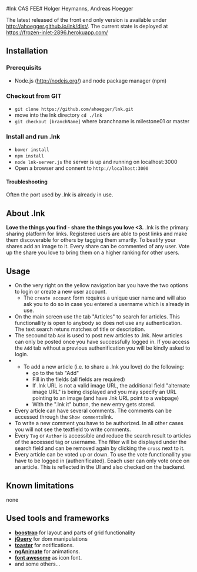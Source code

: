 #lnk CAS FEE#
Holger Heymanns, Andreas Hoegger

The latest released of the front end only version is available under http://ahoegger.github.io/lnk/dist/.
The current state is deployed at https://frozen-inlet-2896.herokuapp.com/

## Installation ##
### Prerequisits ###
- Node.js (http://nodejs.org/) and node package manager (npm)

### Checkout from GIT ###
 - `git clone https://github.com/ahoegger/lnk.git`
 - move into the lnk directory `cd ./lnk`
 - `git checkout [branchName]` where branchname is milestone01 or master

### Install and run .lnk ###
 
 - `bower install`
 - `npm install`
 - `node lnk-server.js` the server is up and running on localhost:3000
 - Open a browser and connent to `http://localhost:3000`

#### Troubleshooting
Often the port used by .lnk is already in use.

## About .lnk ###
**Love the things you find - share the things you love <3.**
.lnk is the primary sharing platform for links. Registered users are able to post links and make them discoverable for others by tagging them smartly. To beatify your shares add an image to it.
Every share can be commented of any user. Vote up the share you love to bring them on a higher ranking for other users.

## Usage ##
- On the very right on the yellow navigation bar you have the two options to login or create a new user account.
  - The `create account` form requires a unique user name and will also ask you to do so in case you entered a username which is already in use. 
- On the main screen use the tab "Articles" to search for articles. This functionallity is open to anybody so does not use any authentication. The text search retuns matches of title or description.
- The secound tab `Add` is used to post new articles to .lnk. New articles can only be posted once you have successfully logged in. If you access the `Add` tab without a previous authenification you will be kindly asked to login. 
- - To add a new article (i.e. to share a .lnk you love) do the following:
    - go to the tab "Add"
    - Fill in the fields (all fields are required)
    - If .lnk URL is not a valid image URL, the additional field "alternate image URL" is being displayed and you may specify an URL pointing to an image (and have .lnk URL point to a webpage)
    - With the ".lnk it" button, the new entry gets stored.
- Every article can have several comments. The comments can be accessed through the `Show comments`link.
- To write a new comment you have to be authorized. In all other cases you will not see the textfield to write comments.
- Every `Tag` or `Author` is accessible and reduce the search result to articles of the accessed tag or username. The filter will be displayed under the search field and can be removed again by clicking the `cross` next to it.
- Every article can be voted up or down. To use the vote functionallity you have to be logged in (authenificated). Eeach user can only vote once on an article. This is reflected in the UI and also checked on the backend.



## Known limitations ##
none

## Used tools and frameworks ##
- [**boostrap**](http://getbootstrap.com/ "http://getbootstrap.com/") for layout and parts of grid functionality
- [**jQuery**](http://jquery.com "http://jquery.com/") for dom manipulations
- [**toaster**](https://github.com/jirikavi/AngularJS-Toaster "https://github.com/jirikavi/AngularJS-Toaster") for notifications.
- [**ngAnimate**](https://docs.angularjs.org/api/ngAnimate "https://docs.angularjs.org/api/ngAnimate") for animations.
- [**font awesome**](http://fortawesome.github.io/Font-Awesome/ "http://fortawesome.github.io/Font-Awesome/") as icon font.
- and some others...
